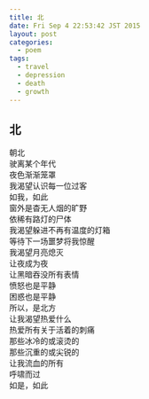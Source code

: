 ```yaml
---
title: 北
date: Fri Sep 4 22:53:42 JST 2015
layout: post
categories:
  - poem
tags:
  - travel
  - depression
  - death
  - growth
---
```

## 北
朝北  
驶离某个年代  
夜色渐渐笼罩  
我渴望认识每一位过客  
如我，如此  
窗外是杳无人烟的旷野  
依稀有路灯的尸体  
我渴望躲进不再有温度的灯箱  
等待下一场噩梦将我惊醒  
我渴望月亮熄灭  
让夜成为夜  
让黑暗吞没所有表情  
愤怒也是平静  
困惑也是平静  
所以，是北方  
让我渴望热爱什么  
热爱所有关于活着的刺痛  
那些冰冷的或滚烫的  
那些沉重的或尖锐的  
让我流血的所有   
呼啸而过  
如是，如此  
